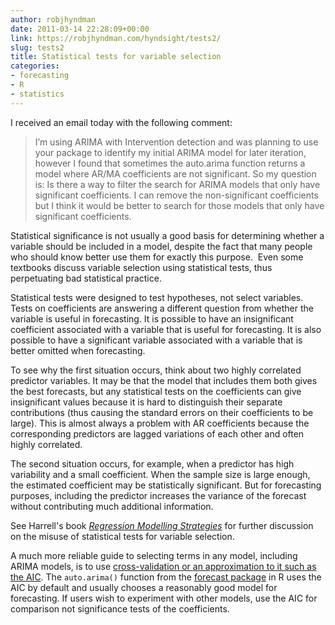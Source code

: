 ```yaml
---
author: robjhyndman
date: 2011-03-14 22:28:09+00:00
link: https://robjhyndman.com/hyndsight/tests2/
slug: tests2
title: Statistical tests for variable selection
categories:
- forecasting
- R
- statistics
---
```


I received an email today with the following comment:


>I’m using ARIMA with Intervention detection and was planning to use your package to identify my initial ARIMA model for later iteration, however I found that sometimes the auto.arima function returns a model where AR/MA coefficients are not significant. So my question is: Is there a way to filter the search for ARIMA models that only have significant coefficients. I can remove the non-significant coefficients but I think it would be better to search for those models that only have significant coefficients.


Statistical significance is not usually a good basis for determining whether a variable should be included in a model, despite the fact that many people who should know better use them for exactly this purpose.  Even some textbooks discuss variable selection using statistical tests, thus perpetuating bad statistical practice.

Statistical tests were designed to test hypotheses, not select variables. Tests on coefficients are answering a different question from whether the variable is useful in forecasting. It is possible to have an insignificant coefficient associated with a variable that is useful for forecasting. It is also possible to have a significant variable associated with a variable that is better omitted when forecasting.

To see why the first situation occurs, think about two highly correlated predictor variables. It may be that the model that includes them both gives the best forecasts, but any statistical tests on the coefficients can give insignificant values because it is hard to distinguish their separate contributions (thus causing the standard errors on their coefficients to be large). This is almost always a problem with AR coefficients because the corresponding predictors are lagged variations of each other and often highly correlated.

The second situation occurs, for example, when a predictor has high variability and a small coefficient. When the sample size is large enough, the estimated coefficient may be statistically significant. But for forecasting purposes, including the predictor increases the variance of the forecast without contributing much additional information.

See Harrell's book _[Regression Modelling Strategies](http://www.amazon.com/gp/product/0387952322/ref=as_li_ss_tl?ie=UTF8&tag=prorobjhyn-20&linkCode=as2&camp=1789&creative=390957&creativeASIN=0387952322)_ for further discussion on the misuse of statistical tests for variable selection.

A much more reliable guide to selecting terms in any model, including ARIMA models, is to use [cross-validation or an approximation to it such as the AIC](/hyndsight/crossvalidation/). The `auto.arima()` function from the [forecast package](http://github.com/robjhyndman/forecast/) in R uses the AIC by default and usually chooses a reasonably good model for forecasting. If users wish to experiment with other models, use the AIC for comparison not significance tests of the coefficients.
